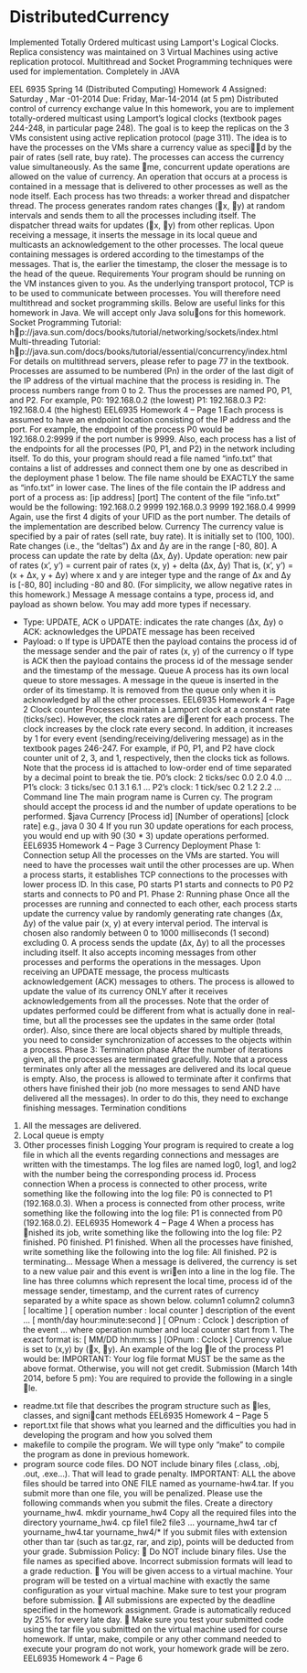 DistributedCurrency
===================
Implemented Totally Ordered multicast using Lamport's Logical Clocks. Replica consistency was maintained on 3 Virtual Machines using active replication protocol. Multithread and Socket Programming techniques were used for implementation. Completely in JAVA




EEL 6935 Spring 14 (Distributed Computing) Homework 4
Assigned: Saturday , Mar -01-2014
Due: Friday, Mar-14-2014 (at 5 pm)
Distributed control of currency exchange value
In this homework, you are to implement totally-ordered multicast using Lamport’s logical clocks (textbook
pages 244-248, in particular page 248). The goal is to keep the replicas on the 3 VMs consistent using
active replication protocol (page 311).
The idea is to have the processes on the VMs share a currency value as speci􀄮􀄞d by the pair of rates (sell
rate, buy rate). The processes can access the currency value simultaneously. As the same 􀆟me, concurrent
update operations are allowed on the value of currency. An operation that occurs at a process is
contained in a message that is delivered to other processes as well as the node itself.
Each process has two threads: a worker thread and dispatcher thread. The process generates random
rates changes (􀑐x, 􀑐y) at random intervals and sends them to all the processes including itself. The
dispatcher thread waits for updates (􀑐x, 􀑐y) from other replicas. Upon receiving a message, it inserts
the message in its local queue and multicasts an acknowledgement to the other processes. The local
queue containing messages is ordered according to the timestamps of the messages. That is, the earlier
the timestamp, the closer the message is to the head of the queue.
Requirements
Your program should be running on the VM instances given to you. As the underlying transport
protocol, TCP is to be used to communicate between processes. You will therefore need multithread
and socket programming skills. Below are useful links for this homework in Java. We will accept only
Java solu􀆟ons for this homework.
Socket Programming Tutorial: h􀆩p://java.sun.com/docs/books/tutorial/networking/sockets/index.html
Multi-threading Tutorial: h􀆩p://java.sun.com/docs/books/tutorial/essential/concurrency/index.html
For details on multithread servers, please refer to page 77 in the textbook.
Processes are assumed to be numbered (Pn) in the order of the last digit of the IP address of the virtual
machine that the process is residing in. The process numbers range from 0 to 2. Thus the processes are
named P0, P1, and P2.
For example,
P0: 192.168.0.2 (the lowest)
P1: 192.168.0.3
P2: 192.168.0.4 (the highest)
EEL6935 Homework 4 – Page 1
Each process is assumed to have an endpoint location consisting of the IP address and the port. For
example, the endpoint of the process P0 would be 192.168.0.2:9999 if the port number is 9999. Also,
each process has a list of the endpoints for all the processes (P0, P1, and P2) in the network including
itself. To do this, your program should read a file named “info.txt” that contains a list of addresses and
connect them one by one as described in the deployment phase 1 below. The file name should be
EXACTLY the same as “info.txt” in lower case. The lines of the file contain the IP address and port of a
process as: [ip address] [port]
The content of the file “info.txt” would be the following:
192.168.0.2 9999
192.168.0.3 9999
192.168.0.4 9999
Again, use the first 4 digits of your UFID as the port number.
The details of the implementation are described below.
Currency
The currency value is specified by a pair of rates (sell rate, buy rate). It is initially set to (100, 100). Rate
changes (i.e., the “deltas”) Δx and Δy are in the range [-80, 80]. A process can update the rate by delta (Δx,
Δy). Update operation: new pair of rates (x’, y’) = current pair of rates (x, y) + delta (Δx, Δy)
That is, (x’, y’) = (x + Δx, y + Δy) where x and y are integer type and the range of Δx and Δy is [-80, 80]
including -80 and 80. (For simplicity, we allow negative rates in this homework.)
Message
A message contains a type, process id, and payload as shown below. You may add more types if
necessary.
- Type: UPDATE, ACK
o UPDATE: indicates the rate changes (Δx, Δy)
o ACK: acknowledges the UPDATE message has been received
- Payload:
o If type is UPDATE then the payload contains the process id of the message sender and the
pair of rates (x, y) of the currency
o If type is ACK then the payload contains the process id of the message sender and the
timestamp of the message.
Queue
A process has its own local queue to store messages. A message in the queue is inserted in the order of
its timestamp. It is removed from the queue only when it is acknowledged by all the other processes.
EEL6935 Homework 4 – Page 2
Clock counter
Processes maintain a Lamport clock at a constant rate (ticks/sec). However, the clock rates are di􀄫erent
for each process. The clock increases by the clock rate every second. In addition, it increases by 1 for
every event (sending/receiving/delivering message) as in the textbook pages 246-247. For example, if P0,
P1, and P2 have clock counter unit of 2, 3, and 1, respectively, then the clocks tick as follows. Note that
the process id is attached to low-order end of time separated by a decimal point to break the tie.
P0’s clock: 2 ticks/sec
0.0
2.0
4.0
…
P1’s clock: 3 ticks/sec
0.1
3.1
6.1
…
P2’s clock: 1 tick/sec
0.2
1.2
2.2
…
Command line
The main program name is Curren cy. The program should accept the process id and the number of
update operations to be performed.
$java Currency [Process id] [Number of operations] [clock rate]
e.g., java 0 30 4
If you run 30 update operations for each process, you would end up with 90 (30 * 3) update operations
performed.
EEL6935 Homework 4 – Page 3
Currency
Deployment
Phase 1: Connection setup
All the processes on the VMs are started. You will need to have the processes wait until the other
processes are up. When a process starts, it establishes TCP connections to the processes with lower
process ID.
In this case,
P0 starts
P1 starts and connects to P0
P2 starts and connects to P0 and P1.
Phase 2: Running phase
Once all the processes are running and connected to each other, each process starts update the
currency value by randomly generating rate changes (Δx, Δy) of the value pair (x, y) at every interval
period. The interval is chosen also randomly between 0 to 1000 milliseconds (1 second) excluding 0.
A process sends the update (Δx, Δy) to all the processes including itself. It also accepts incoming
messages from other processes and performs the operations in the messages. Upon receiving an
UPDATE message, the process multicasts acknowledgement (ACK) messages to others. The process is
allowed to update the value of its currency ONLY after it receives acknowledgements from all the
processes. Note that the order of updates performed could be different from what is actually done in
real-time, but all the processes see the updates in the same order (total order). Also, since there are
local objects shared by multiple threads, you need to consider synchronization of accesses to the objects
within a process.
Phase 3: Termination phase
After the number of iterations given, all the processes are terminated gracefully. Note that a process
terminates only after all the messages are delivered and its local queue is empty. Also, the process is
allowed to terminate after it confirms that others have finished their job (no more messages to send
AND have delivered all the messages). In order to do this, they need to exchange finishing messages.
Termination conditions
1. All the messages are delivered.
2. Local queue is empty
3. Other processes finish
Logging
Your program is required to create a log file in which all the events regarding connections and messages
are written with the timestamps. The log files are named log0, log1, and log2 with the number being the
corresponding process id.
Process connection
When a process is connected to other process, write something like the following into the log file:
P0 is connected to P1 (192.168.0.3).
When a process is connected from other process, write something like the following into the log file:
P1 is connected from P0 (192.168.0.2).
EEL6935 Homework 4 – Page 4
When a process has 􀄮nished its job, write something like the following into the log file:
P2 finished.
P0 finished.
P1 finished.
When all the processes have finished, write something like the following into the log file:
All finished. P2 is terminating…
Message
When a message is delivered, the currency is set to a new value pair and this event is wri􀆩en into a line in
the log file. The line has three columns which represent the local time, process id of the message
sender, timestamp, and the current rates of currency separated by a white space as shown below.
column1 column2 column3
[ localtime ] [ operation number : local counter ] description of the event …
[ month/day hour:minute:second ] [ OPnum : Cclock ] description of the event …
where operation number and local counter start from 1.
The exact format is:
[ MM/DD hh:mm:ss ] [OPnum : Cclock ] Currency value is set to (x,y) by (􀑐x, 􀑐y).
An example of the log 􀄮le of the process P1 would be:
IMPORTANT: Your log file format MUST be the same as the above format. Otherwise, you will not get
credit.
Submission (March 14th 2014, before 5 pm):
You are required to provide the following in a single 􀄮le.
- readme.txt file that describes the program structure such as 􀄮les, classes, and signi􀄮cant methods
EEL6935 Homework 4 – Page 5
- report.txt file that shows what you learned and the difficulties you had in developing the program
and how you solved them
- makefile to compile the program. We will type only “make” to compile the program as done in
previous homework.
- program source code files. DO NOT include binary files (.class, .obj, .out, .exe...). That will lead to
grade penalty.
IMPORTANT: ALL the above files should be tarred into ONE FILE named as yourname-hw4.tar. If you
submit more than one file, you will be penalized.
Please use the following commands when you submit the files.
Create a directory yourname_hw4.
mkdir yourname_hw4
Copy all the required files into the directory yourname_hw4.
cp file1 file2 file3 … yourname_hw4
tar cf yourname_hw4.tar yourname_hw4/*
If you submit files with extension other than tar (such as tar.gz, rar, and zip), points will be deducted
from your grade.
Submission Policy:
􀁸 Do NOT include binary files. Use the file names as specified above. Incorrect submission formats
will lead to a grade reduction.
􀁸 You will be given access to a virtual machine. Your program will be tested on a virtual machine
with exactly the same configuration as your virtual machine. Make sure to test your program
before submission.
􀁸 All submissions are expected by the deadline specified in the homework assignment. Grade is
automatically reduced by 25% for every late day.
􀁸 Make sure you test your submitted code using the tar file you submitted on the virtual machine
used for course homework. If untar, make, compile or any other command needed to execute
your program do not work, your homework grade will be zero.
EEL6935 Homework 4 – Page 6
